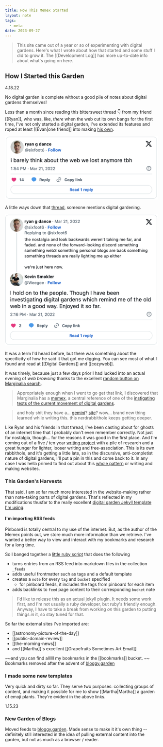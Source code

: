 ```yaml
---
title: How This Memex Started
layout: note
tags:
  - meta
date: 2023-09-27
---
```


> This site came out of a year or so of experimenting with digital gardens. Here's what I wrote about how that started and some stuff I did to grow it. The [[Development Log]] has more up-to-date info about what's going on here.

## How I Started this Garden

4.18.22

No digital garden is complete without a good pile of notes about digital gardens themselves!

Less than a month since reading this bittersweet thread 👇 from my friend [[Ryan]], who was, like, *there* when the web cut its own bangs for the first time, I've not only started a digital garden, I've extended its features and roped at least [[Evan|one friend]] into making [his own](https://evans-thoughts-garden.onrender.com).

![Tweet from twitter user @sixfoot6 reading "i barely think about the web we lost anymore tbh"](/assets/notes/ryan-tweet-lost-web.png)


A little ways down that [thread](https://twitter.com/sixfoot6/status/1506011362249437190), someone mentions digital gardening.

![A tweet from @sixfoot6 reading "the nostalgia and look backwards weren't taking me far, and faded. and none of the forward-looking discord something something web3 something personal blogs are back something something threads are really lighting me up either we're just here now." replied to by @Weegee saying "I Hold on to people. Though I have been investigating digital gardens with remind me of the old web in a good way. Enjoyed it so far."](/assets/notes/original-digital-garden-tweet.png)


It was a term I'd heard before, but there was something about the specificity of how he said it that got me digging. You can see most of what I found and read at [[Digital Gardens]] and [[cozyweb]].

It was timely, because just a few days prior I had lucked into an actual evening of *web browsing* thanks to the excellent [random button on Marginalia search](https://search.marginalia.nu/explore/random).

> Appropriately enough when I went to go get that link, I discovered that Marginalia has a [memex](https://memex.marginalia.nu), a central reference of one of the [instigating texts of the current movement of digital gardens](https://hapgood.us/2015/10/17/the-garden-and-the-stream-a-technopastoral/).

> and holy shit they have a... [gemini](https://en.wikipedia.org/wiki/Gemini_(protocol))? [site](https://proxy.vulpes.one/gemini/marginalia.nu/)?
> wow... brand new thing learned while writing this. this nerdrabbithole keeps getting deeper.

Like Ryan and his friends in that thread, I've been casting about for ghosts of an internet time that I probably don't even remember correctly. Not just for nostalgia, though... for the reasons it was good in the first place. And I'm coming out of a five / ten year [writing project](https://conceptuallabor.com) with a pile of research and a great hunger for lighter, looser writing and free-association. This is its own rabbithole, and it's getting a little late, so in the discursive, anti-completist nature of digital gardens, I'll put a pin in this and come back to it. In any case I was hella primed to find out about this [whole pattern](https://conceptuallabor.com/blog/writing-tools-1) or writing and making websites.

### This Garden's Harvests

That said, I am so far much more interested in the website-making rather than note-taking parts of digital gardens. That's reflected in my modifications thusfar to the really excellent [digital garden Jekyll template I'm using](https://github.com/maximevaillancourt/digital-garden-jekyll-template).

#### I'm importing RSS feeds

Pinboard is totally central to my use of the internet. But, as the author of the Memex points out, we store much more information than we retrieve. I've wanted a better way to view and interact with my bookmarks and research for a long time.

So I banged together a [little ruby script](https://github.com/nimwunnan/digital-garden-jekyll-template/blob/master/getfeeds.rb) that does the following

* turns entries from an RSS feed into markdown files in the collection `_feeds`
* adds useful frontmatter such as tags and a default template
* creates a `note` for every `tag` and `bucket` specified
	* for pinboard feeds, it includes the tags from pinboard for each item
* adds backlinks to `feed` page content to their corresponding `bucket` note

> I'd like to release this as an actual jekyll plugin. It needs some work first, and I'm not usually a ruby developer, but ruby's friendly enough. Anyway, I have to take a break from working *on* this garden to putting things *in* it, so stay tuned for that.

So far the external sites I've imported are:

* [[astronomy-picture-of-the-day]]
* [[public-domain-review]]
* [[the-morning-news]]
* and [[Martha]]'s excellent [[Grapefruits Sometimes Art Email]]

~~and you can find allllll my bookmarks in the [[bookmarks]] bucket.
~~
Bookmarks removed after the advent of  [bloggy.garden](https://bloggy.garden)
### I made some new templates

Very quick and dirty so far. They serve two purposes: collecting groups of content, and making it possible for me to show [[Martha|Martha]] a garden of emoji plants. They're evident in the above links.

1.15.23

### New Garden of Blogs

Moved feeds to [bloggy.garden](https://bloggy.garden). Made sense to make it it's own thing -- definitely still interested in the idea of pulling external content into the garden, but not as much as a browser / reader.